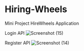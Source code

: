 # Hiring-Wheels
Mini Project HireWheels Application

Login API
![Screenshot (15)](https://user-images.githubusercontent.com/65302454/199064433-a4b41c43-2384-4990-b3a4-1d2156220de0.png)

Register API
![Screenshot (14)](https://user-images.githubusercontent.com/65302454/199064464-d42375f0-58a0-49a8-b6cb-6ebbd1fca641.png)
